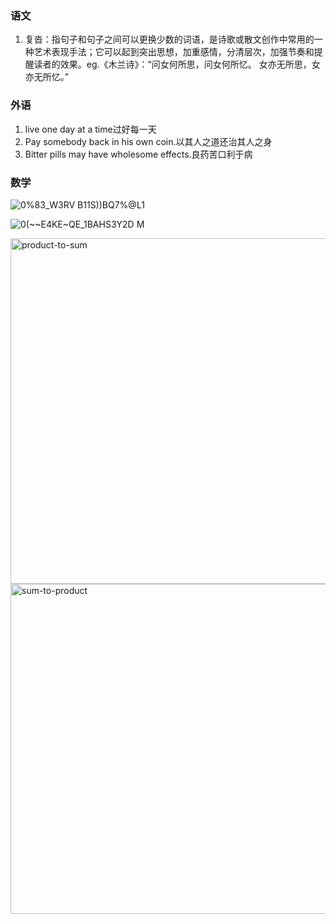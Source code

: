 ### 语文

1. 复沓：指句子和句子之间可以更换少数的词语，是诗歌或散文创作中常用的一种艺术表现手法；它可以起到突出思想，加重感情，分清层次，加强节奏和提醒读者的效果。eg.《木兰诗》：“问女何所思，问女何所忆。 女亦无所思，女亦无所忆。” 

### 外语

1. live one day at a time过好每一天
2. Pay somebody back in his own coin.以其人之道还治其人之身
3. Bitter pills may have wholesome effects.良药苦口利于病

### 数学

![0%83_W3RV B11S))BQ7%@L1](https://user-images.githubusercontent.com/48854115/203212357-c745764e-3fc4-4b32-9f49-24267885bc42.png)

![0(~~E4KE~QE_1BAHS3Y2D M](https://user-images.githubusercontent.com/48854115/203212394-aa1bb687-bbb7-4672-96e0-1cd84ea7705e.png)


<img width="553" alt="product-to-sum" src="https://user-images.githubusercontent.com/48854115/203218283-35999310-1d35-4be1-8af7-feb38943671c.png">

<img width="528" alt="sum-to-product" src="https://user-images.githubusercontent.com/48854115/203218330-de2e38a2-b0b1-4daf-afdd-9e5b866e6300.png">
